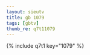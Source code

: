 ```yaml
--- 
layout: sieutv
title: gb 1079
tags: [gbtv]
thumb_re: q7t11079
---
```

{% include q7t1 key="1079" %} 
